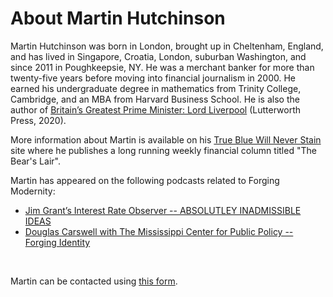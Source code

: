 ---
---

# About Martin Hutchinson

Martin Hutchinson was born in London, brought up in Cheltenham, England, and has lived in Singapore, Croatia, London, suburban Washington, and since 2011 in Poughkeepsie, NY. He was a merchant banker for more than twenty-five years before moving into financial journalism in 2000. He earned his undergraduate degree in mathematics from Trinity College, Cambridge, and an MBA from Harvard Business School. He is also the author of [Britain’s Greatest Prime Minister: Lord Liverpool](https://www.lordliverpool.com/) (Lutterworth Press, 2020).

More information about Martin is available on his [True Blue Will Never Stain](https://www.tbwns.com/) site where he publishes a long running weekly financial column titled "The Bear's Lair".

Martin has appeared on the following podcasts related to Forging Modernity:

-   [Jim Grant’s Interest Rate Observer -- ABSOLUTLEY INADMISSIBLE IDEAS](https://www.youtube.com/watch?v=zAvqAiO_v9E)
-   [Douglas Carswell with The Mississippi Center for Public Policy -- Forging Identity](https://www.youtube.com/watch?v=8oIv9_kmS7o)

<br />

Martin can be contacted using [this form](https://www.tbwns.com/contact-martin/).
